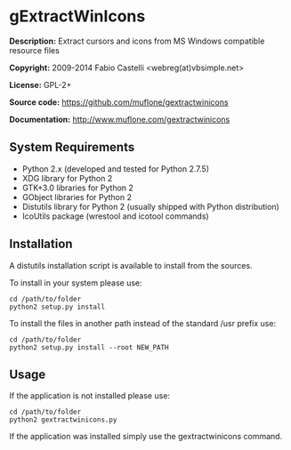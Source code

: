 gExtractWinIcons
================
**Description:** Extract cursors and icons from MS Windows compatible resource files

**Copyright:** 2009-2014 Fabio Castelli <webreg(at)vbsimple.net>

**License:** GPL-2+

**Source code:** https://github.com/muflone/gextractwinicons

**Documentation:** http://www.muflone.com/gextractwinicons

System Requirements
-------------------

* Python 2.x (developed and tested for Python 2.7.5)
* XDG library for Python 2
* GTK+3.0 libraries for Python 2
* GObject libraries for Python 2
* Distutils library for Python 2 (usually shipped with Python distribution)
* IcoUtils package (wrestool and icotool commands)

Installation
------------

A distutils installation script is available to install from the sources.

To install in your system please use:

    cd /path/to/folder
    python2 setup.py install

To install the files in another path instead of the standard /usr prefix use:

    cd /path/to/folder
    python2 setup.py install --root NEW_PATH

Usage
-----

If the application is not installed please use:

    cd /path/to/folder
    python2 gextractwinicons.py

If the application was installed simply use the gextractwinicons command.
